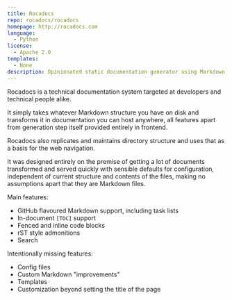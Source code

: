 ```yaml
---
title: Rocadocs
repo: rocadocs/rocadocs
homepage: http://rocadocs.com
language:
  - Python
license:
  - Apache 2.0
templates:
  - None
description: Opinionated static documentation generator using Markdown
---
```


Rocadocs is a technical documentation system targeted at developers and technical people alike.

It simply takes whatever Markdown structure you have on disk and transforms it in documentation you can host anywhere, 
all features apart from generation step itself provided entirely in frontend.

Rocadocs also replicates and maintains directory structure and uses that as a basis for the web navigation.

It was designed entirely on the premise of getting a lot of documents transformed and served quickly 
with sensible defaults for configuration, independent of current structure and contents of the files, making no assumptions 
apart that they are Markdown files.

Main features:

- GitHub flavoured Markdown support, including task lists
- In-document `[TOC]` support
- Fenced and inline code blocks
- rST style admonitions
- Search

Intentionally missing features:

- Config files
- Custom Markdown "improvements"
- Templates
- Customization beyond setting the title of the page
